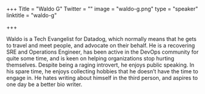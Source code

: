 +++
Title = "Waldo G"
Twitter = ""
image = "waldo-g.png"
type = "speaker"
linktitle = "waldo-g"

+++

Waldo is a Tech Evangelist for Datadog, which normally means that he gets to travel and meet people, and advocate on their behalf. He is a recovering SRE and Operations Engineer, has been active in the DevOps community for quite some time, and is keen on helping organizations stop hurting themselves. Despite being a raging introvert, he enjoys public speaking. In his spare time, he enjoys collecting hobbies that he doesn’t have the time to engage in. He hates writing about himself in the third person, and aspires to one day be a better bio writer.